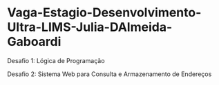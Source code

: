 # Vaga-Estagio-Desenvolvimento-Ultra-LIMS-Julia-DAlmeida-Gaboardi

Desafio 1: Lógica de Programação

Desafio 2: Sistema Web para Consulta e Armazenamento de Endereços
